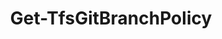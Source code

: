 ﻿---
title: Get-TfsGitBranchPolicy
breadcrumbs: [ "Git", "Policy" ]
parent: "Git.Policy"
description: "Gets the Git branch policy configuration of the given Git branches."
remarks: 
parameterSets: 
  "_All_": [ Branch, Collection, PolicyType, Project, Repository ] 
  "__AllParameterSets":  
    PolicyType: 
      type: "object"  
      position: "0"  
    Branch: 
      type: "object"  
    Collection: 
      type: "object"  
    Project: 
      type: "object"  
    Repository: 
      type: "object" 
parameters: 
  - name: "PolicyType" 
    description: "Specifies the policy type of the branch policy to return. Wildcards are supported. When omitted, all branch policies defined for the given branch are returned." 
    globbing: false 
    position: 0 
    type: "object" 
    defaultValue: "*" 
  - name: "Branch" 
    description: "Specifies the name of the branch to query for branch policies. When omitted, the default branch in the given repository is queried." 
    globbing: false 
    pipelineInput: "true (ByValue)" 
    type: "object" 
    aliases: [ RefName ] 
  - name: "RefName" 
    description: "Specifies the name of the branch to query for branch policies. When omitted, the default branch in the given repository is queried.This is an alias of the Branch parameter." 
    globbing: false 
    pipelineInput: "true (ByValue)" 
    type: "object" 
    aliases: [ RefName ] 
  - name: "Project" 
    description: "Specifies the name of the Team Project, its ID (a GUID), or a Microsoft.TeamFoundation.Core.WebApi.TeamProject object to connect to. When omitted, it defaults to the connection set by Connect-TfsTeamProject (if any). For more details, see the Get-TfsTeamProject cmdlet." 
    globbing: false 
    type: "object" 
  - name: "Collection" 
    description: "Specifies the URL to the Team Project Collection or Azure DevOps Organization to connect to, a TfsTeamProjectCollection object (Windows PowerShell only), or a VssConnection object. You can also connect to an Azure DevOps Services organizations by simply providing its name instead of the full URL. For more details, see the Get-TfsTeamProjectCollection cmdlet. When omitted, it defaults to the connection set by Connect-TfsTeamProjectCollection (if any)." 
    globbing: false 
    type: "object" 
  - name: "Repository" 
    description: "Specifies the target Git repository. Valid values are the name of the repository, its ID (a GUID), or a Microsoft.TeamFoundation.SourceControl.WebApi.GitRepository object obtained by e.g. a call to Get-TfsGitRepository. When omitted, it default to the team project name (i.e. the default repository)." 
    globbing: false 
    type: "object"
inputs: 
  - type: "System.Object" 
    description: "Specifies the name of the branch to query for branch policies. When omitted, the default branch in the given repository is queried."
outputs: 
  - type: "Microsoft.TeamFoundation.Policy.WebApi.PolicyConfiguration" 
    description: 
notes: 
relatedLinks: 
  - text: "Online Version:" 
    uri: "https://tfscmdlets.dev/Cmdlets/Git/Policy/Get-TfsGitBranchPolicy"
aliases: 
examples: 
---
